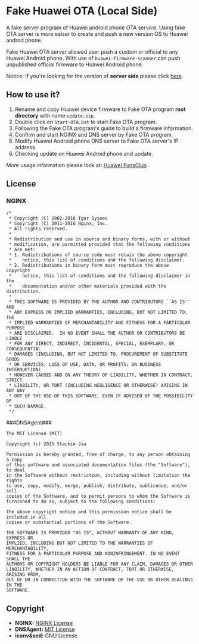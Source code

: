 Fake Huawei OTA (Local Side)
======

A fake server program of Huawei android phone OTA service. Using fake OTA server is more eaiser to create and push a new version OS to Huawei androd phone.

Fake Huawei OTA server allowed user push a custom or official to any Huawei Android phone. With use of ```huawei-firmware-scanner``` can push unpublished official firmware to Huawei Android phone.

Notice: If you're looking for the version of **server side** please click [here](https://github.com/dfc643/huawei-fake-ota/tree/server).

How to use it?
-----

1. Rename and copy Huawei device firmware to Fake OTA program **root directory** with name ```update.zip```.  
2. Double click on ```Start-OTA.bat``` to start Fake OTA program.  
3. Following the Fake OTA program's guide to build a firmware information.  
4. Confirm and start NGINX and DNS server by Fake OTA program.  
5. Modify Huawei Android phone DNS server to Fake OTA server's IP address.  
6. Checking update on Huawei Android phone and update.

More usage information please look at: [Huawei FunsClub](http://club.huawei.com/forum.php?mod=viewthread&tid=8759311) .

License
-----

### NGINX ###

```
/* 
 * Copyright (C) 2002-2016 Igor Sysoev
 * Copyright (C) 2011-2016 Nginx, Inc.
 * All rights reserved.
 *
 * Redistribution and use in source and binary forms, with or without
 * modification, are permitted provided that the following conditions
 * are met:
 * 1. Redistributions of source code must retain the above copyright
 *    notice, this list of conditions and the following disclaimer.
 * 2. Redistributions in binary form must reproduce the above copyright
 *    notice, this list of conditions and the following disclaimer in the
 *    documentation and/or other materials provided with the distribution.
 *
 * THIS SOFTWARE IS PROVIDED BY THE AUTHOR AND CONTRIBUTORS ``AS IS'' AND
 * ANY EXPRESS OR IMPLIED WARRANTIES, INCLUDING, BUT NOT LIMITED TO, THE
 * IMPLIED WARRANTIES OF MERCHANTABILITY AND FITNESS FOR A PARTICULAR PURPOSE
 * ARE DISCLAIMED.  IN NO EVENT SHALL THE AUTHOR OR CONTRIBUTORS BE LIABLE
 * FOR ANY DIRECT, INDIRECT, INCIDENTAL, SPECIAL, EXEMPLARY, OR CONSEQUENTIAL
 * DAMAGES (INCLUDING, BUT NOT LIMITED TO, PROCUREMENT OF SUBSTITUTE GOODS
 * OR SERVICES; LOSS OF USE, DATA, OR PROFITS; OR BUSINESS INTERRUPTION)
 * HOWEVER CAUSED AND ON ANY THEORY OF LIABILITY, WHETHER IN CONTRACT, STRICT
 * LIABILITY, OR TORT (INCLUDING NEGLIGENCE OR OTHERWISE) ARISING IN ANY WAY
 * OUT OF THE USE OF THIS SOFTWARE, EVEN IF ADVISED OF THE POSSIBILITY OF
 * SUCH DAMAGE.
 */
```

###DNSAgent###

```
The MIT License (MIT)

Copyright (c) 2015 Stackie Jia

Permission is hereby granted, free of charge, to any person obtaining a copy
of this software and associated documentation files (the "Software"), to deal
in the Software without restriction, including without limitation the rights
to use, copy, modify, merge, publish, distribute, sublicense, and/or sell
copies of the Software, and to permit persons to whom the Software is
furnished to do so, subject to the following conditions:

The above copyright notice and this permission notice shall be included in all
copies or substantial portions of the Software.

THE SOFTWARE IS PROVIDED "AS IS", WITHOUT WARRANTY OF ANY KIND, EXPRESS OR
IMPLIED, INCLUDING BUT NOT LIMITED TO THE WARRANTIES OF MERCHANTABILITY,
FITNESS FOR A PARTICULAR PURPOSE AND NONINFRINGEMENT. IN NO EVENT SHALL THE
AUTHORS OR COPYRIGHT HOLDERS BE LIABLE FOR ANY CLAIM, DAMAGES OR OTHER
LIABILITY, WHETHER IN AN ACTION OF CONTRACT, TORT OR OTHERWISE, ARISING FROM,
OUT OF OR IN CONNECTION WITH THE SOFTWARE OR THE USE OR OTHER DEALINGS IN THE
SOFTWARE.
```

Copyright
-----

- **NGINX:** [NGINX License](http://nginx.org/LICENSE)  
- **DNSAgent:** [MIT License](https://github.com/stackia/DNSAgent)  
- **iconv&sed:** GNU License  
